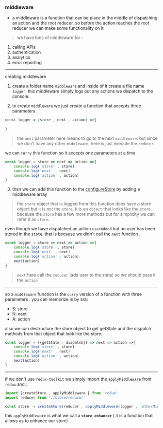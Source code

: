 ### middleware
- a middleware is a function that can be place in the middle of dispatching an action and the root reducer. so before the action reaches the root reducer we can make some functionality on it

> we have tons of middleware for :
1. calling APIs
2. authentication
3. analytics 
4. error reporting

---
creating middleware
1. create a folder name `middleware` and inside of it create a file name `logger`. this middleware simply logs out any actions we dispatch to the console.

2. to create `middleware` we just create a function that accepts three parameters .
```css
const logger = (store , next , action) =>{
    
}
```
> the `next` parameter here means to go to the next `middleware`. but since we don't have any other `middleware`, here is just execute the `reducer`.

we can `curry` this function so it accepts one parameters at a time

```js
const logger = store => next => action =>{
    console.log('store' , store)
    console.log('next' , next)
    console.log('action' , action)
}
```

3. then we can add this function to the [configureStore](./src/store/configureStore.js) by adding a middleware array 

> the `store` object that is logged from this function does have a store object but it is not the `store`, it is an `object` that looks like the `store`, because the `store` has a few more methods but for simplicity we can refer it as `store`.


even though we have dispatched an action `userAdded` but no user has been stored in the `state`. that is because we didn't call the `next` function .

```js
const logger = store => next => action =>{
    console.log('store' , store)
    console.log('next' , next)
    console.log('action' , action)
    next(action)
}
```
>`next` here call the `reducer` (add user to the state) so we should pass it the `action`

---
so a `middleware` function is the `curry` version of a function with three parameters . you can memorize is by `SNA`:
- S: store
- N: next
- A: action

also we can destructure the store object to get getState and the dispatch methods from that object that look like the store.
```js
const logger = ({getState , dispatch}) => next => action =>{
    console.log('store' , store)
    console.log('next' , next)
    console.log('action' , action)
    next(action)
}
```

--- 
if we don't use `redux-toolkit` we simply import the `applyMiddleware` from `redux` and :

```js
import {createStore , applyMiddleware } from 'redux'
import reducer from './store/reducer'

const store  = createStore(reducer , applyMiddleware(logger , `otherMiddleWare`))

```
this `applyMiddleware` is what we call a **`store enhancer`** ( it is a function that allows us to enhance our store)